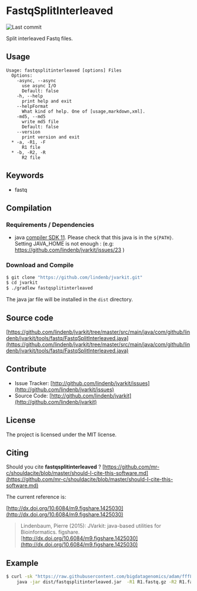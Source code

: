 # FastqSplitInterleaved

![Last commit](https://img.shields.io/github/last-commit/lindenb/jvarkit.png)

Split interleaved Fastq files.


## Usage

```
Usage: fastqsplitinterleaved [options] Files
  Options:
    -async, --async
      use async I/O
      Default: false
    -h, --help
      print help and exit
    --helpFormat
      What kind of help. One of [usage,markdown,xml].
    -md5, --md5
      write md5 file
      Default: false
    --version
      print version and exit
  * -a, -R1, -F
      R1 file
  * -b, -R2, -R
      R2 file

```


## Keywords

 * fastq


## Compilation

### Requirements / Dependencies

* java [compiler SDK 11](https://jdk.java.net/11/). Please check that this java is in the `${PATH}`. Setting JAVA_HOME is not enough : (e.g: https://github.com/lindenb/jvarkit/issues/23 )


### Download and Compile

```bash
$ git clone "https://github.com/lindenb/jvarkit.git"
$ cd jvarkit
$ ./gradlew fastqsplitinterleaved
```

The java jar file will be installed in the `dist` directory.

## Source code 

[https://github.com/lindenb/jvarkit/tree/master/src/main/java/com/github/lindenb/jvarkit/tools/fastq/FastqSplitInterleaved.java](https://github.com/lindenb/jvarkit/tree/master/src/main/java/com/github/lindenb/jvarkit/tools/fastq/FastqSplitInterleaved.java)


## Contribute

- Issue Tracker: [http://github.com/lindenb/jvarkit/issues](http://github.com/lindenb/jvarkit/issues)
- Source Code: [http://github.com/lindenb/jvarkit](http://github.com/lindenb/jvarkit)

## License

The project is licensed under the MIT license.

## Citing

Should you cite **fastqsplitinterleaved** ? [https://github.com/mr-c/shouldacite/blob/master/should-I-cite-this-software.md](https://github.com/mr-c/shouldacite/blob/master/should-I-cite-this-software.md)

The current reference is:

[http://dx.doi.org/10.6084/m9.figshare.1425030](http://dx.doi.org/10.6084/m9.figshare.1425030)

> Lindenbaum, Pierre (2015): JVarkit: java-based utilities for Bioinformatics. figshare.
> [http://dx.doi.org/10.6084/m9.figshare.1425030](http://dx.doi.org/10.6084/m9.figshare.1425030)


## Example

```bash
$ curl -sk "https://raw.githubusercontent.com/bigdatagenomics/adam/fff8ae259e8f6958eefd8de9a3ec39d33392fb21/adam-core/src/test/resources/interleaved_fastq_sample1.fq" |\
	java -jar dist/fastqsplitinterleaved.jar  -R1 R1.fastq.gz -R2 R1.fastq.gz 
```

